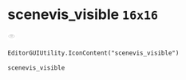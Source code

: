 # scenevis_visible `16x16`
<img src="/img/scenevis_visible.png" width=16 height=16>

``` CSharp
EditorGUIUtility.IconContent("scenevis_visible")
```
```
scenevis_visible
```
